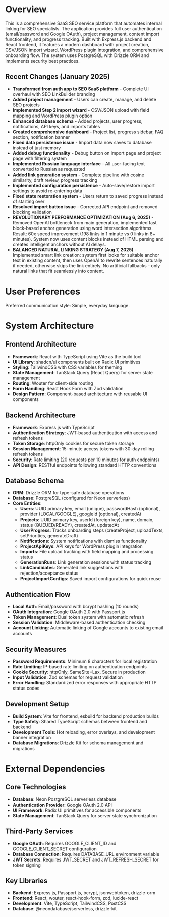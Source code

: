 # Overview

This is a comprehensive SaaS SEO service platform that automates internal linking for SEO specialists. The application provides full user authentication (email/password and Google OAuth), project management, content import functionality, and progress tracking. Built with Express.js backend and React frontend, it features a modern dashboard with project creation, CSV/JSON import wizard, WordPress plugin integration, and comprehensive onboarding flow. The system uses PostgreSQL with Drizzle ORM and implements security best practices.

## Recent Changes (January 2025)
- **Transformed from auth app to SEO SaaS platform** - Complete UI overhaul with SEO LinkBuilder branding
- **Added project management** - Users can create, manage, and delete SEO projects  
- **Implemented Step 2 import wizard** - CSV/JSON upload with field mapping and WordPress plugin option
- **Enhanced database schema** - Added projects, user progress, notifications, API keys, and imports tables
- **Created comprehensive dashboard** - Project list, progress sidebar, FAQ section, notification banner
- **Fixed data persistence issue** - Import data now saves to database instead of just memory
- **Added debug functionality** - Debug button on import page and project page with filtering system
- **Implemented Russian language interface** - All user-facing text converted to Russian as requested
- **Added link generation system** - Complete pipeline with cosine similarity, draft review, progress tracking
- **Implemented configuration persistence** - Auto-save/restore import settings to avoid re-entering data
- **Fixed state restoration system** - Users return to saved progress instead of starting over
- **Resolved import button issue** - Corrected API endpoint and removed blocking validation
- **REVOLUTIONARY PERFORMANCE OPTIMIZATION (Aug 6, 2025)** - Removed OpenAI bottleneck from main generation, implemented fast block-based anchor generation using word intersection algorithms. Result: 60x speed improvement (198 links in 1 minute vs 0 links in 8+ minutes). System now uses content blocks instead of HTML parsing and creates intelligent anchors without AI delays.
- **BALANCED NATURAL LINKING STRATEGY (Aug 7, 2025)** - Implemented smart link creation: system first looks for suitable anchor text in existing content, then uses OpenAI to rewrite sentences naturally if needed, otherwise skips the link entirely. No artificial fallbacks - only natural links that fit seamlessly into content.

# User Preferences

Preferred communication style: Simple, everyday language.

# System Architecture

## Frontend Architecture
- **Framework**: React with TypeScript using Vite as the build tool
- **UI Library**: shadcn/ui components built on Radix UI primitives
- **Styling**: TailwindCSS with CSS variables for theming
- **State Management**: TanStack Query (React Query) for server state management
- **Routing**: Wouter for client-side routing
- **Form Handling**: React Hook Form with Zod validation
- **Design Pattern**: Component-based architecture with reusable UI components

## Backend Architecture
- **Framework**: Express.js with TypeScript
- **Authentication Strategy**: JWT-based authentication with access and refresh tokens
- **Token Storage**: httpOnly cookies for secure token storage
- **Session Management**: 15-minute access tokens with 30-day rolling refresh tokens
- **Security**: Rate limiting (20 requests per 10 minutes for auth endpoints)
- **API Design**: RESTful endpoints following standard HTTP conventions

## Database Schema
- **ORM**: Drizzle ORM for type-safe database operations
- **Database**: PostgreSQL (configured for Neon serverless)
- **Core Entities**:
  - **Users**: UUID primary key, email (unique), passwordHash (optional), provider (LOCAL/GOOGLE), googleId (optional), createdAt
  - **Projects**: UUID primary key, userId (foreign key), name, domain, status (QUEUED/READY), createdAt, updatedAt
  - **UserProgress**: Tracks onboarding steps (createProject, uploadTexts, setPriorities, generateDraft)
  - **Notifications**: System notifications with dismiss functionality
  - **ProjectApiKeys**: API keys for WordPress plugin integration
  - **Imports**: File upload tracking with field mapping and processing status
  - **GenerationRuns**: Link generation sessions with status tracking
  - **LinkCandidates**: Generated link suggestions with rejection/acceptance status
  - **ProjectImportConfigs**: Saved import configurations for quick reuse

## Authentication Flow
- **Local Auth**: Email/password with bcrypt hashing (10 rounds)
- **OAuth Integration**: Google OAuth 2.0 with Passport.js
- **Token Management**: Dual token system with automatic refresh
- **Session Validation**: Middleware-based authentication checking
- **Account Linking**: Automatic linking of Google accounts to existing email accounts

## Security Measures
- **Password Requirements**: Minimum 8 characters for local registration
- **Rate Limiting**: IP-based rate limiting on authentication endpoints
- **Cookie Security**: httpOnly, SameSite=Lax, Secure in production
- **Input Validation**: Zod schemas for request validation
- **Error Handling**: Standardized error responses with appropriate HTTP status codes

## Development Setup
- **Build System**: Vite for frontend, esbuild for backend production builds
- **Type Safety**: Shared TypeScript schemas between frontend and backend
- **Development Tools**: Hot reloading, error overlays, and development banner integration
- **Database Migrations**: Drizzle Kit for schema management and migrations

# External Dependencies

## Core Technologies
- **Database**: Neon PostgreSQL serverless database
- **Authentication Provider**: Google OAuth 2.0 API
- **UI Framework**: Radix UI primitives for accessible components
- **State Management**: TanStack Query for server state synchronization

## Third-Party Services
- **Google OAuth**: Requires GOOGLE_CLIENT_ID and GOOGLE_CLIENT_SECRET configuration
- **Database Connection**: Requires DATABASE_URL environment variable
- **JWT Secrets**: Requires JWT_SECRET and JWT_REFRESH_SECRET for token signing

## Key Libraries
- **Backend**: Express.js, Passport.js, bcrypt, jsonwebtoken, drizzle-orm
- **Frontend**: React, wouter, react-hook-form, zod, lucide-react
- **Development**: Vite, TypeScript, TailwindCSS, PostCSS
- **Database**: @neondatabase/serverless, drizzle-kit
